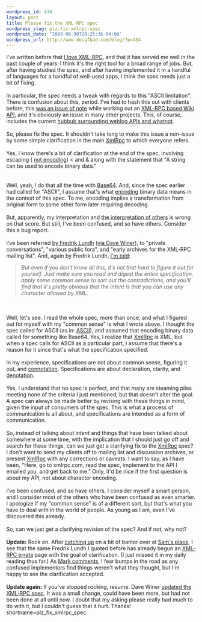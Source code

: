 ```yaml
--- 
wordpress_id: 434
layout: post
title: Please fix the XML-RPC spec
wordpress_slug: plz-fix-xmlrpc-spec
wordpress_date: "2003-06-30T20:25:35-04:00"
wordpress_url: http://www.decafbad.com/blog/?p=434
---
```

I've written before that <a href="http://www.decafbad.com/blog/tech/old/oooccb.html" target="_top">I love XML-RPC</a>, and
that it has served me well in the past couple of years.  I think it's the right tool for a broad
range of jobs.  But, after having studied the spec, and after having implemented it in a handful
of languages for a handful of well-used apps, I think the spec needs just a bit of fixing.
<br /><br />
In particular, the spec needs a tweak with regards to this "ASCII limitation".  There is confusion
about this, period.  I've had to hash this out with clients before, this 
<a href="http://www.jspwiki.org/Wiki.jsp?page=WikiRPCInterfaceUTF8VsBase64" target="_top">was an issue of note</a> while
working out an <a href="http://www.decafbad.com/twiki/bin/view/Main/XmlRpcToWiki" target="_top">XML-RPC based Wiki API</a>,
and it's obviously an issue in many other projects.  This, of course, includes the current
<a href="http://www.sixapart.com/log/2003/06/why_we_need_ech.shtml" target="_top">hubbub surrounding weblog APIs and whatnot</a>.
<br /><br />
So, please fix the spec.  It shouldn't take long to make this issue a non-issue by some simple
clarification in the main <a href="http://www.decafbad.com/twiki/bin/view/Main/XmlRpc">XmlRpc</a> to which everyone refers.
<br /><br />
Yes, I know there's a bit of clarification at the end of the spec, involving escaping (
<a href="http://tbray.org/ongoing/When/200x/2003/06/28/Learning" target="_top">not encoding</a>) < and &amp; along
with the statement that "A string can be used to encode binary data."  
<br /><br />
Well, yeah, I do that
all the time with <a href="http://www.fourmilab.ch/webtools/base64/rfc1341.html" target="_top">Base64</a>.  And, since
the spec earlier had called for "ASCII", I assume that's what <a href="http://dictionary.reference.com/search?q=encoding" target="_top">encoding</a>
binary data means in the context of this spec.  To me, encoding implies a transformation 
from original form to some other form later requiring decoding.
<br /><br />
But, apparently, my interpretation and 
<a href="http://www.intertwingly.net/blog/1498.html#c1056921193" target="_top">the interpretation of others</a>
is wrong on that score.  But still, I've been confused, and so have others.  Consider this a bug report.
<br /><br />
I've been referred <a href="http://www.effbot.org/zone/xmlrpc-ascii.htm" target="_top">by Fredrik Lundh</a> (<a href="http://scriptingnews.userland.com/2003/06/29#When:6:21:27AM" target="_top">via Dave Winer</a>), 
to "private conversations",
"various public fora", and "early archives for the XML-RPC mailing list".  And, again by Fredrik Lundh,
<a href="http://www.effbot.org/zone/xmlrpc-ascii.htm" target="_top">I'm told</a>:
<blockquote><i>But even if you don't know all this, it's not that hard to figure it out for
yourself. Just make sure you read and digest the entire specification, apply some common sense
to sort out the contradictions, and you'll find that it's pretty obvious that the intent is that
you can use any character allowed by XML.</i></blockquote>
<br /><br />
Well, let's see.  I read the whole spec, more than once, and what I figured out for myself with my 
"common sense" is what I wrote above.  I thought
the spec called for ASCII (as in: <a href="http://www.asciitable.com/" target="_top">ASCII</a>), and assumed that
encoding binary data called for something like Base64.  Yes, I realize that <a href="http://www.decafbad.com/twiki/bin/view/Main/XmlRpc">XmlRpc</a> is XML, but
when a spec calls for ASCII as a particular part, I assume that there's a reason for it
since that's what the specification specified.  
<br /><br />
In my experience, specifications are not about common sense, figuring it out, and
<a href="http://dictionary.reference.com/search?q=connotation" target="_top">connotation</a>.  Specifications are
about declaration, clarity, and 
<a href="http://dictionary.reference.com/search?q=denotation" target="_top">denotation</a>.  
<br /><br />
Yes, I understand that no
spec is perfect, and that many are steaming piles meeting none of the criteria I just mentioned,
but that doesn't alter the goal.  A spec can always be made better by revising 
with these things in mind, given the input of consumers of the spec.  This is what a process
of communication is all about, and specifications are intended as a form of communication.
<br /><br />
So, instead of talking about <i>intent</i> and things that have been talked about somewhere
at some time, with the implication that I should just go off and search for these things, can 
we just get a clarifying fix to the <a href="http://www.decafbad.com/twiki/bin/view/Main/XmlRpc">XmlRpc</a> spec?  I don't want to send my clients off to 
mailing list and discussion archives, or present <a href="http://www.decafbad.com/twiki/bin/view/Main/XmlRpc">XmlRpc</a> with any corrections or caveats.  I
want to say, as I have been, "Here, go to xmlrpc.com, read the spec, implement to the API
I emailed you, and get back to me."  Only, it'd be nice if the first question is about my API, 
not about character encoding.
<br /><br />
I've been confused, and so have others.  I consider myself a smart person, and I consider most
of the others who have been confused as even smarter.  I apologize if my "common sense" is of a
different sort, but that's what you have to deal with in the world of people.  As young as I am,
even I've discovered this already.
<br /><br />
So, can we just get a clarifying revision of the spec?  And if not, why not?
<br /><br />
<b>Update:</b> Rock on.  After <a href="http://www.intertwingly.net/blog/1498.html#c1056890028" target="_top">catching up</a> 
on a bit of banter over at <a href="http://www.intertwingly.net/blog/1498.htm" target="_top">Sam's place</a>, I see that
the same Fredrik Lundh I quoted before has already begun an
<a href="http://effbot.org/zone/xmlrpc-errata.htm" target="_top">XML-RPC errata</a> page with the goal of clarification.
(I just missed it in my daily reading thus far.)  As 
<a href="http://www.intertwingly.net/blog/1498.html#c1056904400" target="_top">Mark comments</a>, I fear bumps in the
road as any confused implementors find things weren't what they thought, but I'm happy to see
the clarification accepted.
<br /><br />
<b>Update again:</b> If you've stopped rocking, resume.  Dave Winer 
<a href="http://scriptingnews.userland.com/2003/06/30#When:11:41:21AM" target="_top">updated the XML-RPC spec</a>.
It was a small change, could have been more, but had not been done at all until now.  I
doubt that my asking please really had much to do with it, but I couldn't guess that it 
hurt.  Thanks!
<!--more-->
shortname=plz_fix_xmlrpc_spec
